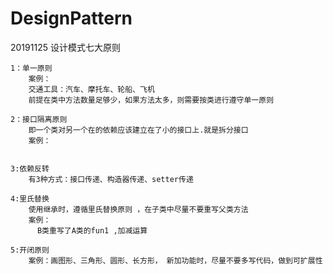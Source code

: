 # DesignPattern
20191125
  设计模式七大原则 
   
    1：单一原则
        案例：
        交通工具：汽车、摩托车、轮船、飞机   
        前提在类中方法数量足够少，如果方法太多，则需要按类进行遵守单一原则
     
    2：接口隔离原则 
        即一个类对另一个在的依赖应该建立在了小的接口上.就是拆分接口
        案例：
          
        
    3:依赖反转
        有3种方式：接口传递、构造器传递、setter传递
        
    4:里氏替换
        使用继承时，遵循里氏替换原则 ，在子类中尽量不要重写父类方法
        案例： 
          B类重写了A类的fun1 ,加减运算

    5:开闭原则 
        案例：画图形、三角形、圆形、长方形， 新加功能时，尽量不要多写代码，做到可扩展性
